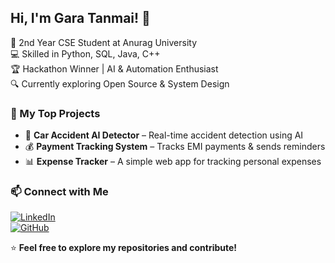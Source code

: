  ## Hi, I'm Gara Tanmai! 👋  
🚀 2nd Year CSE Student at Anurag University  
💻 Skilled in Python, SQL, Java, C++  
🏆 Hackathon Winner | AI & Automation Enthusiast  
🔍 Currently exploring Open Source & System Design  

### 🔹 My Top Projects  
- 🚗 **Car Accident AI Detector** – Real-time accident detection using AI  
- 💰 **Payment Tracking System** – Tracks EMI payments & sends reminders  
- 📊 **Expense Tracker** – A simple web app for tracking personal expenses  

### 📫 Connect with Me  
[![LinkedIn](https://img.shields.io/badge/LinkedIn-0077B5?style=for-the-badge&logo=linkedin&logoColor=white)](https://www.linkedin.com/in/your-profile)  
[![GitHub](https://img.shields.io/badge/GitHub-181717?style=for-the-badge&logo=github&logoColor=white)](https://github.com/tunic-tan5)  

⭐ **Feel free to explore my repositories and contribute!**  
